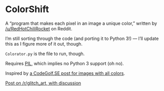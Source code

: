 # ColorShift

A “program that makes each pixel in an image a unique color,” written by
[/u/RedHotChiliRocket][1] on Reddit.

I’m still sorting through the code (and porting it to Python 3!) — I’ll update
this as I figure more of it out, though.

`Colorator.py` is the file to run, though.

Requires [PIL][4], which implies no Python 3 support (oh no).

Inspired by [a CodeGolf.SE post for images with all colors][2].

[Post on /r/glitch_art, with discussion][3]

[1]: https://www.reddit.com/user/RedHotChiliRocket
[2]: https://codegolf.stackexchange.com/questions/22144/images-with-all-colors
[3]: https://www.reddit.com/r/glitch_art/comments/6ltv7m/i_wrote_a_program_that_makes_each_pixel_in_an/
[4]: http://www.pythonware.com/products/pil/
